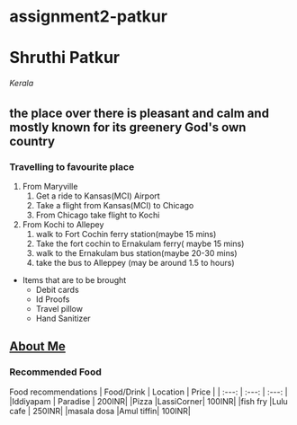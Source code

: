 # assignment2-patkur
# Shruthi Patkur
###### Kerala
the place over there is pleasant and calm and mostly known for its greenery
**God's own country**
---
### Travelling to favourite place
1. From Maryville
   1. Get a ride to Kansas(MCI) Airport
   2. Take a flight from Kansas(MCI) to Chicago
   3. From Chicago take flight to Kochi
2. From Kochi to Allepey
   1. walk to Fort Cochin ferry station(maybe 15 mins)
   2. Take the fort cochin to Ernakulam ferry( maybe 15 mins)
   3. walk to the Ernakulam bus station(maybe 20-30 mins)
   4. take the bus to Alleppey  (may be around 1.5 to hours)
* Items that are to be brought
   * Debit cards
   * Id Proofs
   * Travel pillow
   * Hand Sanitizer

[About Me](AboutMe.md)
---
### Recommended Food
Food recommendations 
| Food/Drink  | Location  | Price |
|   :---:     |   :---:   | :---: |
|Iddiyapam    | Paradise  | 200INR|
|Pizza        |LassiCorner| 100INR|
|fish fry     |Lulu cafe  | 250INR|
|masala dosa  |Amul tiffin| 100INR|